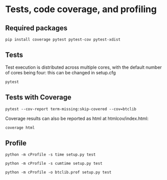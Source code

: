 # Tests, code coverage, and profiling

## Required packages

```shell
pip install coverage pytest pytest-cov pytest-xdist
```

## Tests

Test execution is distributed across multiple cores,
with the default number of cores being four:
this can be changed in setup.cfg

```shell
pytest
```

## Tests with Coverage

```shell
pytest --cov-report term-missing:skip-covered --cov=btclib
```

Coverage results can also be reported as html at htmlcov/index.html:

```shell
coverage html
```

## Profile

```shell
python -m cProfile -s time setup.py test
```

```shell
python -m cProfile -s cumtime setup.py test
```

```shell
python -m cProfile -o btclib.prof setup.py test
```
